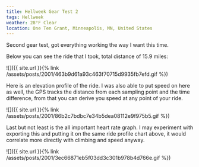 ```yaml
---
title: Hellweek Gear Test 2
tags: Hellweek
weather: 28°F Clear
location: One Ten Grant, Minneapolis, MN, United States
---
```


Second gear test, got everything working the way I want this time.

Below you can see the ride that I took, total distance of 15.9 miles:

![]({{ site.url }}{% link /assets/posts/2001/463b9d61a93c463f70715d9935fb7efd.gif %})

Here is an elevation profile of the ride. I was also able to put speed on here as well, the GPS tracks the distance from each sampling point and the time difference, from that you can derive you speed at any point of your ride.

![]({{ site.url }}{% link /assets/posts/2001/86b2c7bdbc7e34b5dea08112e9f975b5.gif %})

Last but not least is the all important heart rate graph. I may experiment with exporting this and putting it on the same ride profile chart above, it would correlate more directly with climbing and speed anyway.

![]({{ site.url }}{% link /assets/posts/2001/3ec66871eb5f03dd3c301b978b4d766e.gif %})
